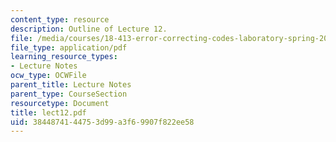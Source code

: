 ```yaml
---
content_type: resource
description: Outline of Lecture 12.
file: /media/courses/18-413-error-correcting-codes-laboratory-spring-2004/3844874144753d99a3f69907f822ee58_lect12.pdf
file_type: application/pdf
learning_resource_types:
- Lecture Notes
ocw_type: OCWFile
parent_title: Lecture Notes
parent_type: CourseSection
resourcetype: Document
title: lect12.pdf
uid: 38448741-4475-3d99-a3f6-9907f822ee58
---
```

